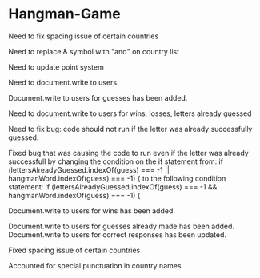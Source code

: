 # Hangman-Game
Need to fix spacing issue of certain countries

Need to replace & symbol with "and" on country list 

Need to update point system 

Need to document.write to users.

Document.write to users for guesses has been added.

Need to document.write to users for wins, losses, letters already guessed

Need to fix bug: code should not run if the letter was already successfully guessed.

Fixed bug that was causing the code to run even if the letter was already successfull by changing the condition on the if statement from:
if (lettersAlreadyGuessed.indexOf(guess) === -1 || hangmanWord.indexOf(guess) === -1) {
to the following condition statement:
if (lettersAlreadyGuessed.indexOf(guess) === -1 && hangmanWord.indexOf(guess) === -1) {

Document.write to users for wins has been added.

Document.write to users for guesses already made has been added.
Document.write to users for correct responses has been updated. 

Fixed spacing issue of certain countries

Accounted for special punctuation in country names